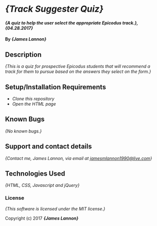 # _{Track Suggester Quiz}_

#### _{A quiz to help the user select the appropriate Epicodus track.}, {04.28.2017}_

#### By _**{James Lannon}**_

## Description

_{This is a quiz for prospective Epicodus students that will recommend a track for them to pursue based on the answers they select on the form.}_

## Setup/Installation Requirements

* _Clone this repository_
* _Open the HTML page_

## Known Bugs

_{No known bugs.}_

## Support and contact details

_{Contact me, James Lannon, via email at jamesmlannon1990@live.com}_

## Technologies Used

_{HTML, CSS, Javascript and jQuery}_

### License

*{This software is licensed under the MIT license.}*

Copyright (c) 2017 **_{James Lannon}_**
